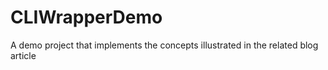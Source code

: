 CLIWrapperDemo
==============

A demo project that implements the concepts illustrated in the related blog article
